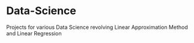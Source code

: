 # Data-Science
Projects for various Data Science revolving Linear Approximation Method and Linear Regression
